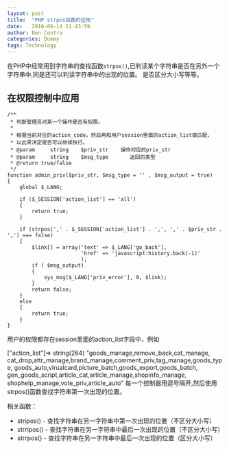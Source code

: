 ```yaml
---
layout: post
title:  "PHP strpos函数的应用"
date:   2016-06-14 11:43:59
author: Ben Centra
categories: Dummy
tags: Technology
---
```


在PHP中经常用到字符串的查找函数`strpos()`,已判读某个字符串是否在另外一个字符串中,同是还可以判读字符串中的出现的位置。
    是否区分大小写等等。

## 在权限控制中应用
    
    /**
     * 判断管理员对某一个操作是否有权限。
     *
     * 根据当前对应的action_code，然后再和用户session里面的action_list做匹配，
     * 以此来决定是否可以继续执行。
     * @param     string    $priv_str    操作对应的priv_str
     * @param     string    $msg_type       返回的类型
     * @return true/false
     */
    function admin_priv($priv_str, $msg_type = '' , $msg_output = true)
    {
        global $_LANG;

        if ($_SESSION['action_list'] == 'all')
        {
            return true;
        }

        if (strpos(',' . $_SESSION['action_list'] . ',', ',' . $priv_str . ',') === false)
        {
            $link[] = array('text' => $_LANG['go_back'], 
                            'href' => 'javascript:history.back(-1)'
                            );
            if ( $msg_output)
            {
                sys_msg($_LANG['priv_error'], 0, $link);
            }
            return false;
        }
        else
        {
            return true;
        }
    }

用户的权限都存在session里面的action_list字段中，例如

["action_list"]=> string(264) "goods_manage,remove_back,cat_manage,
    cat_drop,attr_manage,brand_manage,comment_priv,tag_manage,goods_type,
    goods_auto,virualcard,picture_batch,goods_export,goods_batch,
    gen_goods_script,article_cat,article_manage,shopinfo_manage,
    shophelp_manage,vote_priv,article_auto" 
每一个控制器用逗号隔开,然后使用strpos()函数查找字符串第一次出现的位置。

相关函数：
 - stripos() - 查找字符串在另一字符串中第一次出现的位置（不区分大小写）
 - strripos() - 查找字符串在另一字符串中最后一次出现的位置（不区分大小写）
 - strrpos() - 查找字符串在另一字符串中最后一次出现的位置（区分大小写）



























